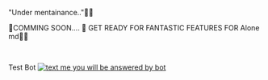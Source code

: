 "Under mentainance.."🫤😢

🚀COMMING SOON.... 🚀 GET READY FOR FANTASTIC FEATURES FOR Alone md🍓🎈



<br>

Test Bot
[![text me you will be answered by bot](https://img.shields.io/static/v1?label=Create%20Account&message=Heroku&color=430098&style=for-the-badge&logo=heroku&logoColor=red)](https://heroku.com)  

<br>
